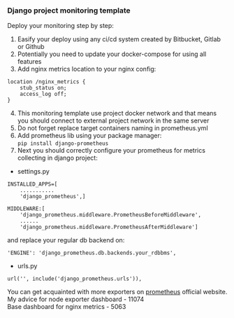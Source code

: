 ### Django project monitoring template  
Deploy your monitoring step by step:
1) Easify your deploy using any ci/cd system created by Bitbucket, Gitlab or Github
2) Potentially you need to update your docker-compose for using all features
3) Add nginx metrics location to your nginx config:  
```
location /nginx_metrics {   
    stub_status on;  
    access_log off;  
}
```
4) This monitoring template use project docker network and that means you should connect to external project network in the same server 
5) Do not forget replace target containers naming in prometheus.yml
6) Add prometheus lib using your package manager:  
`pip install django-prometheus`  
7) Next you should correctly configure your prometheus for metrics collecting in django project:
* settings.py  
```
INSTALLED_APPS=[
    ...........
    'django_prometheus',]

MIDDLEWARE:[
    'django_prometheus.middleware.PrometheusBeforeMiddleware',
    ......
    'django_prometheus.middleware.PrometheusAfterMiddleware']
```
and replace your regular db backend on:
```
'ENGINE': 'django_prometheus.db.backends.your_rdbbms',
```

* urls.py  
```
url('', include('django_prometheus.urls')),
```
  
You can get acquainted with more exporters on  [prometheus](https://prometheus.io/docs/instrumenting/exporters/) official website.  
My advice for node exporter dashboard - 11074  
Base dashboard for nginx metrics - 5063
